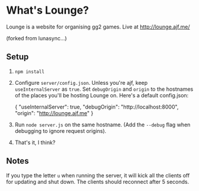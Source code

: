 What's Lounge?
================

Lounge is a website for organising gg2 games. Live at http://lounge.ajf.me/

(forked from lunasync...)

Setup
-----

1. `npm install`

2. Configure `server/config.json`. Unless you're ajf, keep `useInternalServer` as `true`. Set `debugOrigin` and `origin` to the hostnames of the places you'll be hosting Lounge on. Here's a default config.json:

    {
        "useInternalServer": true,
        "debugOrigin": "http://localhost:8000",
        "origin": "http://lounge.ajf.me"
    }

3. Run `node server.js` on the same hostname. (Add the `--debug` flag when debugging to ignore request origins).

4. That's it, I think?

Notes
-----

If you type the letter `u` when running the server, it will kick all the clients off for updating and shut down. The clients should reconnect after 5 seconds.
